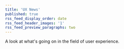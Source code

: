 ```yaml
---
title: 'UX News'
published: true
rss_feed_display_order: date
rss_feed_header_images: '1'
rss_feed_preview_paragraphs: two
---
```


A look at what's going on in the field of user experience.
